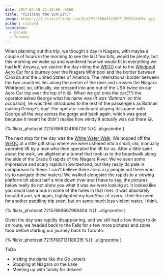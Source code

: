 ```yaml
---
date: 2017-04-18 21:10:00 -0500
title: "Visiting the USA(ish)"
image: https://c1.staticflickr.com/5/4257/35843826525_3958e2eb54.jpg
author: richard
locations: 
  - Canada
  - Toronto
---
```


When planning out this trip, we thought a day in Niagara, with maybe a couple of hours in the morning to see the last few bits, would be plenty, but this morning we woke up and wondered how we would fit in everything we had left! Anyway, we started the day riding the [WEGO][1] out to the [Whirlpool Aero Car][2] for a journey over the Niagara Whirlpool and the border between Canada and the United States of America. The international border between the two countries lies along the centre of the river and crosses the Niagara Whirlpool, so, officially, we crossed into and out of the USA twice on our Aero Car trip over the top of it :smiley:. When we got onto the car(_??_) the operator asked George what his name was (_it was 'Batman' on this occasion_), he was then introduced to the rest of the passengers as Batman making George's day! The operator continued playing this game with George all the way across the gorge and back again, which was great because it meant he didn't realise how windy it actually was out there :smiley:.

{% flickr_photoset 72157686324105726 %}{: .aligncentre }

The next stop for the day was the [White Water Walk][3]. We hopped off the [WEGO][1] at a little gift shop where we were ushered into a small, old, manually operated lift by a man who then operated the lift for us. After a little spiel about the walk, we alighted at a tunnel that took us to the boardwalk along the side of the Grade 6 rapids of the Niagara River. We've seen some impressive and scary rapids in Switzerland, but they really do pale in comparison to these. I can't believe there are crazy people out there who try to navigate these waters! We walked alongside the rapids to a viewing platform bit about half a mile down river and I have to say, the pictures below really do not show you what it was we were looking at. It looked like you could lose a bus in some of the holes in that river. It was absolutely beautiful and, yet again, highlighted my love/fear of rivers. I feel the need for another paddling trip soon, but on some much less violent water, I think.

{% flickr_photoset 72157683667996404 %}{: .aligncentre }

Given the day was rapidly disappearing, and we still had a few things to do on route, we headed back to the Falls for a few more pictures and some food before starting our journey back to Toronto.  

{% flickr_photoset 72157687131189315 %}{: .aligncentre }



ToDo
 - Visiting the dams like the Go Jetters
 - Stopping at Niagara on the Lake
 - Meeting up with family for dessert


[a]: http://www.bbc.co.uk/cbeebies/shows/go-jetters "Go Jetters - CBeebies - BBC"
[1]: http://www.wegoniagarafalls.com/ "WEGO Niagara Falls - The Ride to Fun, Visitor Transportation System"
[2]: https://www.niagaraparks.com/visit/attractions/whirlpool-aero-car/ "Whirlpool Aero Car"
[3]: https://www.niagaraparks.com/visit/attractions/white-water-walk/ "White Water Walk"